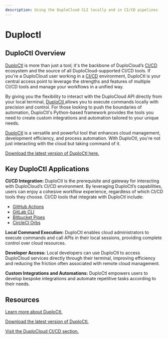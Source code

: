 ```yaml
---
description: Using the DuploCloud CLI locally and in CI/CD pipelines
---
```


# Duploctl

## DuploCtl Overview

[DuploCtl](https://cli.duplocloud.com/) is more than just a tool; it's the backbone of DuploCloud’s [CI/CD](https://docs.duplocloud.com/docs/introduction-to-ci-cd) ecosystem and the source of all DuploCloud-supported CI/CD tools. If you're a DuploCloud user working in a [CI/CD](https://docs.duplocloud.com/docs/introduction-to-ci-cd) environment, DuploCtl is your central access point to leverage the strengths and features of multiple CI/CD tools and manage your workflows in a unified way.&#x20;

By giving you the flexibility to interact with the DuploCloud API directly from your local terminal, [DuploCtl ](https://cli.duplocloud.com/)allows you to execute commands locally with precision and control. For those looking to push the boundaries of automation, DuploCtl's Python-based framework provides the tools you need to create custom integrations and automation tailored to your unique needs.

[DuploCtl](https://cli.duplocloud.com/Home/) is a versatile and powerful tool that enhances cloud management, development efficiency, and process automation. With DuploCtl, you're not just interacting with the cloud but taking command of it.

[Download the latest version of DuploCtl here.](https://cli.duplocloud.com/Installation/)

## Key DuploCtl Applications

**CI/CD Integration:** DuploCtl is the prerequisite and gateway for interacting with DuploCloud’s CI/CD environment. By leveraging DuploCtl’s capabilities, users can enjoy a cohesive workflow experience, regardless of which CI/CD tools they choose. CI/CD tools that integrate with DuploCtl include:

* [GitHub Actions](https://github.com/marketplace/actions/duplocloud)
* [GitLab CLI](https://gitlab.com/explore/catalog/duplocloud/ci)
* [Bitbucket Pipes](https://bitbucket.org/duplocloud/duploctl-pipe)
* [CircleCI Orbs](https://circleci.com/developer/orbs/orb/duplocloud/orbs)

**Local Command Execution:** DuploCtl enables cloud administrators to execute commands and call APIs in their local sessions, providing complete control over cloud resources.

**Developer Access:** Local developers can use DuploCtl to access DuploCloud services directly through their terminal, improving efficiency and reducing the friction often associated with remote cloud management.

**Custom Integrations and Automations:** DuploCtl empowers users to develop bespoke integrations and automate repetitive tasks according to their needs.

## Resources

[Learn more about DuploCtl.](https://cli.duplocloud.com/)

[Download the latest version of DuploCtl.](https://pypi.org/project/duplocloud-client/)

[Visit the DuploCloud CI/CD section.](https://docs.duplocloud.com/docs/introduction-to-ci-cd)

